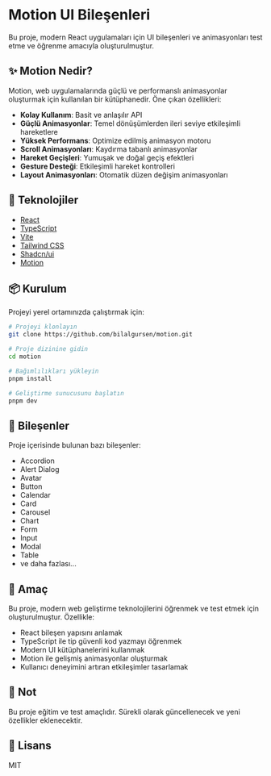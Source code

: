 # Motion UI Bileşenleri

Bu proje, modern React uygulamaları için UI bileşenleri ve animasyonları test etme ve öğrenme amacıyla oluşturulmuştur.

## ✨ Motion Nedir?

Motion, web uygulamalarında güçlü ve performanslı animasyonlar oluşturmak için kullanılan bir kütüphanedir. Öne çıkan özellikleri:

- **Kolay Kullanım**: Basit ve anlaşılır API
- **Güçlü Animasyonlar**: Temel dönüşümlerden ileri seviye etkileşimli hareketlere
- **Yüksek Performans**: Optimize edilmiş animasyon motoru
- **Scroll Animasyonları**: Kaydırma tabanlı animasyonlar
- **Hareket Geçişleri**: Yumuşak ve doğal geçiş efektleri
- **Gesture Desteği**: Etkileşimli hareket kontrolleri
- **Layout Animasyonları**: Otomatik düzen değişim animasyonları

## 🚀 Teknolojiler

- [React](https://reactjs.org/)
- [TypeScript](https://www.typescriptlang.org/)
- [Vite](https://vitejs.dev/)
- [Tailwind CSS](https://tailwindcss.com/)
- [Shadcn/ui](https://ui.shadcn.com/)
- [Motion](http://motion.dev/)

## 📦 Kurulum

Projeyi yerel ortamınızda çalıştırmak için:

```bash
# Projeyi klonlayın
git clone https://github.com/bilalgursen/motion.git

# Proje dizinine gidin
cd motion

# Bağımlılıkları yükleyin
pnpm install

# Geliştirme sunucusunu başlatın
pnpm dev
```

## 🧩 Bileşenler

Proje içerisinde bulunan bazı bileşenler:

- Accordion
- Alert Dialog
- Avatar
- Button
- Calendar
- Card
- Carousel
- Chart
- Form
- Input
- Modal
- Table
- ve daha fazlası...

## 🎯 Amaç

Bu proje, modern web geliştirme teknolojilerini öğrenmek ve test etmek için oluşturulmuştur. Özellikle:

- React bileşen yapısını anlamak
- TypeScript ile tip güvenli kod yazmayı öğrenmek
- Modern UI kütüphanelerini kullanmak
- Motion ile gelişmiş animasyonlar oluşturmak
- Kullanıcı deneyimini artıran etkileşimler tasarlamak

## 📝 Not

Bu proje eğitim ve test amaçlıdır. Sürekli olarak güncellenecek ve yeni özellikler eklenecektir.

## 📜 Lisans

MIT
